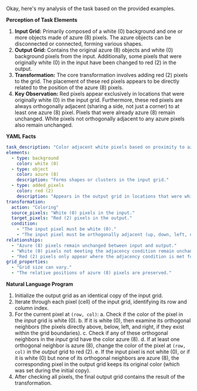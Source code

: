 Okay, here's my analysis of the task based on the provided examples.

**Perception of Task Elements**

1.  **Input Grid:** Primarily composed of a white (0) background and one or more objects made of azure (8) pixels. The azure objects can be disconnected or connected, forming various shapes.
2.  **Output Grid:** Contains the original azure (8) objects and white (0) background pixels from the input. Additionally, some pixels that were originally white (0) in the input have been changed to red (2) in the output.
3.  **Transformation:** The core transformation involves adding red (2) pixels to the grid. The placement of these red pixels appears to be directly related to the position of the azure (8) pixels.
4.  **Key Observation:** Red pixels appear exclusively in locations that were originally white (0) in the input grid. Furthermore, these red pixels are always orthogonally adjacent (sharing a side, not just a corner) to at least one azure (8) pixel. Pixels that were already azure (8) remain unchanged. White pixels not orthogonally adjacent to any azure pixels also remain unchanged.

**YAML Facts**


```yaml
task_description: "Color adjacent white pixels based on proximity to azure pixels."
elements:
  - type: background
    color: white (0)
  - type: object
    color: azure (8)
    description: "Forms shapes or clusters in the input grid."
  - type: added_pixels
    color: red (2)
    description: "Appears in the output grid in locations that were white in the input."
transformation:
  action: "Coloring"
  source_pixels: "White (0) pixels in the input."
  target_pixels: "Red (2) pixels in the output."
  condition:
    - "The input pixel must be white (0)."
    - "The input pixel must be orthogonally adjacent (up, down, left, or right) to at least one azure (8) pixel."
relationships:
  - "Azure (8) pixels remain unchanged between input and output."
  - "White (0) pixels not meeting the adjacency condition remain unchanged."
  - "Red (2) pixels only appear where the adjacency condition is met for a white pixel."
grid_properties:
  - "Grid size can vary."
  - "The relative positions of azure (8) pixels are preserved."
```


**Natural Language Program**

1.  Initialize the output grid as an identical copy of the input grid.
2.  Iterate through each pixel (cell) of the input grid, identifying its row and column index.
3.  For the current pixel at `(row, col)`:
    a.  Check if the color of the pixel in the *input* grid is white (0).
    b.  If it is white (0), then examine its orthogonal neighbors (the pixels directly above, below, left, and right, if they exist within the grid boundaries).
    c.  Check if any of these orthogonal neighbors in the *input* grid have the color azure (8).
    d.  If at least one orthogonal neighbor is azure (8), change the color of the pixel at `(row, col)` in the *output* grid to red (2).
    e.  If the input pixel is not white (0), or if it is white (0) but none of its orthogonal neighbors are azure (8), the corresponding pixel in the output grid keeps its original color (which was set during the initial copy).
4.  After checking all pixels, the final output grid contains the result of the transformation.